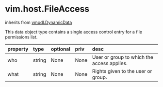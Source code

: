 vim.host.FileAccess
===================
inherits from [vmodl.DynamicData](docs/vmodl.DynamicData.md)


This data object type contains a single access control   entry for a file permissions list.

| property | type | optional | priv | desc |
|:---------|:-----|:---------|:-----|:-----|
| who | string | None | None | User or group to which the access applies. |
| what | string | None | None | Rights given to the user or group. |


